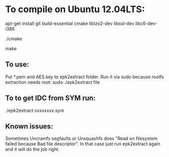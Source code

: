 To compile on Ubuntu 12.04LTS:
==============================

apt-get install git build-essential cmake liblzo2-dev libssl-dev libc6-dev-i386

./cmake

make

## To use:
Put *.pem and AES.key to epk2extract folder.
Run it via sudo because rootfs extraction needs root:
sudo ./epk2extract file

## To to get IDC from SYM run:
./epk2extract xxxxxxxx.sym

## Known issues:
Sometimes Uncramfs segfaults or Unsquashfs does "Read on filesystem failed because Bad file descriptor". 
In that case just run epk2extract again and it will do the job right.
